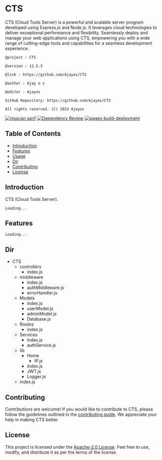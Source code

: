 # CTS

CTS (Cloud Tools Server) is a powerful and scalable server program developed using Express.js and Node.js. It leverages cloud technologies to deliver exceptional performance and flexibility. Seamlessly deploy and manage your web applications using CTS, empowering you with a wide range of cutting-edge tools and capabilities for a seamless development experience.


``@project : CTS``

``@version : 12.5.3``

``@link : https://github.com/Ajayos/CTS ``

``@author : Ajay o s ``

``@editor : Ajayos ``

``GitHub Repository: https://github.com/Ajayos/CTS ``

``All rights reserved. (C) 2023 Ajayos``


[![njsscan sarif](https://github.com/Ajayos/CTS/actions/workflows/njsscan.yml/badge.svg)](https://github.com/Ajayos/CTS/actions/workflows/njsscan.yml)
[![Dependency Review](https://github.com/Ajayos/CTS/actions/workflows/dependency-review.yml/badge.svg)](https://github.com/Ajayos/CTS/actions/workflows/dependency-review.yml)
[![pages-build-deployment](https://github.com/Ajayos/CTS/actions/workflows/pages/pages-build-deployment/badge.svg)](https://github.com/Ajayos/CTS/actions/workflows/pages/pages-build-deployment)

## Table of Contents

- [Introduction](#introduction)
- [Features](#features)
- [Usage](#usage)
- [Dir](#dir)
- [Contributing](#contributing)
- [License](#license)

## Introduction

CTS (Cloud Tools Server).

``Loading...``
## Features
``Loading...``

## Dir

- CTS
  - controllers
    - index.js
  - middleware
    - index.js
    - authMiddleware.js
    - errorHandler.js
  - Models
    - index.js
    - userModel.js
    - adminModel.js
    - Database.js
  - Routes
    - index.js
  - Services
    - index.js
    - authService.js
  - lib
    - Home 
       - IP.js
    - index.js
    - JWT.js
    - Logger.js
  - index.js



## Contributing

Contributions are welcome! If you would like to contribute to CTS, please follow the guidelines outlined in the [contributing guide](CONTRIBUTING.md). We appreciate your help in making CTS better.

## License

This project is licensed under the [Apache-2.0 License](/LICENSE). Feel free to use, modify, and distribute it as per the terms of the license.
